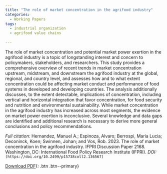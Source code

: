 ```yaml
---
title: "The role of market concentration in the agrifood industry"
categories:
  - Working Papers
tags:
  - industrial organization
  - agrifood value chains
    
---
```

The role of market concentration and potential market power exertion in the agrifood industry is a topic of longstanding interest and concern to policymakers, stakeholders, and researchers. This study provides a comprehensive overview of recent trends in market concentration upstream, midstream, and downstream the agrifood industry at the global, regional, and country level, and assesses how and to what extent concentration could be affecting market conduct and performance of food systems in developed and developing countries. The analysis additionally discusses, to the extent detectable, implications of concentration, including vertical and horizontal integration that favor concentration, for food security and nutrition and environmental sustainability. While market concentration in the agrifood industry has increased across most segments, the evidence on market power exertion is inconclusive. Several knowledge and data gaps are identified and additional research is necessary to derive more general conclusions and policy recommendations.

*Full citation:* Hernandez, Manuel A.; Espinoza, Alvaro; Berrospi, Maria Lucia; Deconinck, Koen; Swinnen, Johan; and Vos, Rob. 2023. The role of market concentration in the agrifood industry. IFPRI Discussion Paper 2168. Washington, DC: International Food Policy Research Institute (IFPRI). 
*DOI:* `(https://doi.org/10.2499/p15738coll2.136567)`

[Download PDF](https://ebrary.ifpri.org/utils/getfile/collection/p15738coll2/id/136567/filename/136780.pdf){: .btn .btn--primary}




